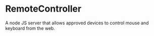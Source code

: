 # RemoteController
A node JS server that allows approved devices to control mouse and keyboard from the web.
